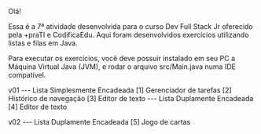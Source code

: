 Olá!

Essa é a 7ª atividade desenvolvida para o curso Dev Full Stack Jr oferecido pela +praTI e CodificaEdu.
Aqui foram desenvolvidos exercícios utilizando listas e filas em Java.

Para executar os exercícios, você deve possuir instalado em seu PC a Máquina Virtual Java (JVM), e rodar o arquivo src/Main.java numa IDE compatível.


v01
--- Lista Simplesmente Encadeada
[1] Gerenciador de tarefas
[2] Histórico de navegação
[3] Editor de texto
--- Lista Duplamente Encadeada
[4] Editor de texto

v02
--- Lista Duplamente Encadeada
[5] Jogo de cartas